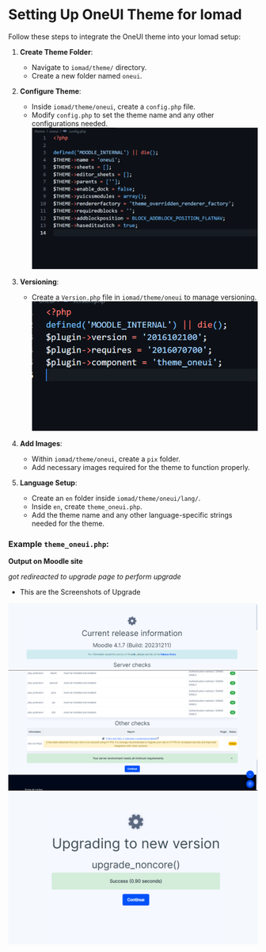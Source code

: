 # Setting Up OneUI Theme for Iomad

Follow these steps to integrate the OneUI theme into your Iomad setup:

1. **Create Theme Folder**:

   - Navigate to `iomad/theme/` directory.
   - Create a new folder named `oneui`.

2. **Configure Theme**:

   - Inside `iomad/theme/oneui`, create a `config.php` file.
   - Modify `config.php` to set the theme name and any other configurations needed.
     ![config.php](screenshots/config.png)

3. **Versioning**:

   - Create a `Version.php` file in `iomad/theme/oneui` to manage versioning.
     ![version.php](screenshots/version.png)

4. **Add Images**:

   - Within `iomad/theme/oneui`, create a `pix` folder.
   - Add necessary images required for the theme to function properly.

5. **Language Setup**:
   - Create an `en` folder inside `iomad/theme/oneui/lang/`.
   - Inside `en`, create `theme_oneui.php`.
   - Add the theme name and any other language-specific strings needed for the theme.

### Example `theme_oneui.php`:

**Output on Moodle site**

 *got redireacted to upgrade page to perform upgrade*
  - This are the Screenshots of Upgrade

![output1.php](screenshots/output1.png)
![output2.php](screenshots/output2.png)
![output3.php](screenshots/output3.png)
